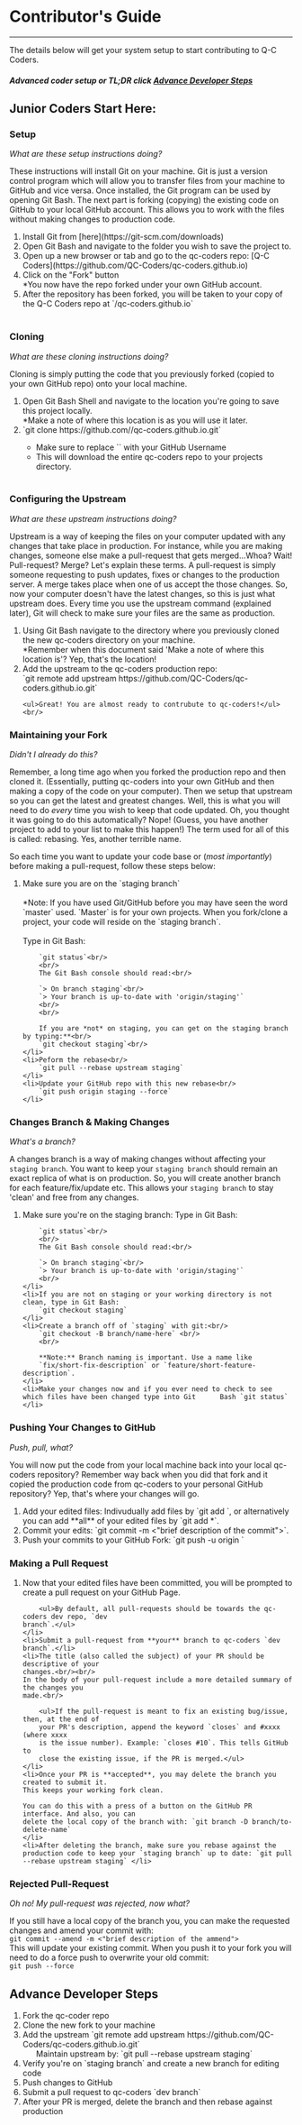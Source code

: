 # Contributor's Guide


-------

The details below will get your system setup to start contributing to Q-C Coders.

#### *Advanced coder setup or TL;DR click [Advance Developer Steps](#advance-developer-steps)* 

## Junior Coders Start Here:

### Setup

*What are these setup instructions doing?*<br/>

These instructions will install Git on your machine. Git is just a version control program which will allow you to transfer files from your machine to GitHub and vice versa. Once installed, the Git program can be used by opening Git Bash. The next part is forking (copying) the existing code on GitHub to your local GitHub account. This allows you to work with the files without making changes to production code.

<ol>
	<li>Install Git from [here](https://git-scm.com/downloads)</li>
	<li>Open Git Bash and navigate to the folder you wish to save the project to.</li>
	<li>Open up a new browser or tab and go to the qc-coders repo: [Q-C Coders](https://github.com/QC-Coders/qc-coders.github.io)</li>
	<li>Click on the "Fork" button</li>
		*You now have the repo forked under your own GitHub account.
	<li>After the repository has been forked, you will be taken to your copy of the Q-C Coders repo at 
	`<yourUsername>/qc-coders.github.io`</li><br/>
</ol>


### Cloning

*What are these cloning instructions doing?*<br/>

Cloning is simply putting the code that you previously forked (copied to your own GitHub repo) onto your local machine. 

<ol>
	<li>Open Git Bash Shell and navigate to the location you're going to save this project locally.</li>
		*Make a note of where this location is as you will use it later.
	<li>`git clone https://github.com/<yourUsername>/qc-coders.github.io.git`</li>
	<ul>	
		<li>Make sure to replace `<yourUsername>` with your GitHub Username</li>
		<li>This will download the entire qc-coders repo to your projects directory.</li><br/>
	</ul>
</ol>

### Configuring the Upstream

*What are these upstream instructions doing?*<br/>

Upstream is a way of keeping the files on your computer updated with any changes that take place in production. For instance, while you are making changes, someone else make a pull-request that gets merged...Whoa? Wait! Pull-request? Merge? Let's explain these terms. A pull-request is simply someone requesting to push updates, fixes or changes to the production server. A merge takes place when one of us accept the those changes. So, now your computer doesn't have the latest changes, so this is just what upstream does. Every time you use the upstream command (explained later), Git will check to make sure your files are the same as production.

<ol>
	<li>Using Git Bash navigate to the directory where you previously cloned the new qc-coders directory on your machine.
	</li>
		*Remember when this document said 'Make a note of where this location is'? Yep, that's the location!
	<li>Add the upstream to the qc-coders production repo:<br/>
		`git remote add upstream https://github.com/QC-Coders/qc-coders.github.io.git`
	</li>
		
	<ul>Great! You are almost ready to contrubute to qc-coders!</ul><br/>
</ol>

### Maintaining your Fork

*Didn't I already do this?*<br/>

Remember, a long time ago when you forked the production repo and then cloned it. (Essentially, putting qc-coders into your own GitHub and then making a copy of the code on your computer). Then we setup that upstream so you can get the latest and greatest changes. Well, this is what you will need to do *every* time you wish to keep that code updated. Oh, you thought it was going to do this automatically? Nope! (Guess, you have another project to add to your list to make this happen!) The term used for all of this is called: rebasing. Yes, another terrible name.<br/>

So each time you want to update your code base or (*most importantly*) before making a pull-request, follow these steps below:<br/>

<ol>
	<li>Make sure you are on the `staging branch`<br/>
		<br/>
		*Note: If you have used Git/GitHub before you may have seen the word `master` used. `Master` is for your own projects. When you fork/clone a project, your code will reside on the `staging branch`.<br/>
		<br/>
		Type in Git Bash:<br/>

  		`git status`<br/>
		<br/>
		The Git Bash console should read:<br/>
		
		`> On branch staging`<br/>
		`> Your branch is up-to-date with 'origin/staging'`
		<br/>
		<br/>
		
		If you are *not* on staging, you can get on the staging branch by typing:**<br/>
		`git checkout staging`<br/>
	</li>
	<li>Peform the rebase<br/>
		`git pull --rebase upstream staging`
	</li>
	<li>Update your GitHub repo with this new rebase<br/>
		`git push origin staging --force`
	</li>
</ol>

### Changes Branch & Making Changes

*What's a branch?*<br/>

A changes branch is a way of making changes without affecting your `staging branch`. You want to keep your `staging branch` should remain an exact replica of what is on production. So, you will create another branch for each feature/fix/update etc. This allows your `staging branch` to stay 'clean' and free from any changes.

<ol>
	<li>Make sure you're on the staging branch:
	Type in Git Bash:<br/>

  		`git status`<br/>
		<br/>
		The Git Bash console should read:<br/>
		
		`> On branch staging`<br/>
		`> Your branch is up-to-date with 'origin/staging'`
		<br/>
	</li>
	<li>If you are not on staging or your working directory is not clean, type in Git Bash:
		`git checkout staging`
	</li>
	<li>Create a branch off of `staging` with git:<br/>
		`git checkout -B branch/name-here` <br/>
		<br/>

		**Note:** Branch naming is important. Use a name like
	    `fix/short-fix-description` or `feature/short-feature-description`.
    </li>
    <li>Make your changes now and if you ever need to check to see which files have been changed type into Git 		Bash `git status`
    </li>
</ol>

### Pushing Your Changes to GitHub

*Push, pull, what?*

You will now put the code from your local machine back into your local qc-coders repository? Remember way back when you did that fork and it copied the production code from qc-coders to your personal GitHub repository? Yep, that's where your changes will go.

<ol>
	<li>Add your edited files:
		Indivudually add files by `git add <path to filename>`, or alternatively you can add **all** of your edited files by `git add *`.
	</li>
	<li>Commit your edits: `git commit -m <"brief description of the commit">`.</li>
	<li>Push your commits to your GitHub Fork: `git push -u origin <branch name here>`</li>
</ol>

### Making a Pull Request
<ol>
	<li>Now that your edited files have been committed, you will be prompted to create a pull
    	request on your GitHub Page.

    	<ul>By default, all pull-requests should be towards the qc-coders dev repo, `dev
    branch`.</ul>
    </li>
    <li>Submit a pull-request from **your** branch to qc-coders `dev branch`.</li>
    <li>The title (also called the subject) of your PR should be descriptive of your
    changes.<br/><br/>
    In the body of your pull-request include a more detailed summary of the changes you
    made.<br/>

    	<ul>If the pull-request is meant to fix an existing bug/issue, then, at the end of
        your PR's description, append the keyword `closes` and #xxxx (where xxxx
        is the issue number). Example: `closes #10`. This tells GitHub to
        close the existing issue, if the PR is merged.</ul>
    </li>
    <li>Once your PR is **accepted**, you may delete the branch you created to submit it.
	This keeps your working fork clean.

	You can do this with a press of a button on the GitHub PR interface. And also, you can
	delete the local copy of the branch with: `git branch -D branch/to-delete-name`
	</li>
	<li>After deleting the branch, make sure you rebase against the production code to keep your `staging branch` up to date: `git pull --rebase upstream staging` </li>
</ol>

### Rejected Pull-Request

*Oh no! My pull-request was rejected, now what?*

If you still have a local copy of the branch you, you can make the requested changes and amend your commit with:
<br/> 
`git commit --amend -m <"brief description of the ammend">` 
<br/>
This will update your existing
commit. When you push it to your fork you will need to do a force push to overwrite your old commit:<br/> 
`git push --force`

## Advance Developer Steps
<ol>
	<li>Fork the qc-coder repo</li>
	<li>Clone the new fork to your machine</li>
	<li>Add the upstream `git remote add upstream https://github.com/QC-Coders/qc-coders.github.io.git`
		<ul>Maintain upstream by: `git pull --rebase upstream staging`</ul>
	</li>
	<li>Verify you're on `staging branch` and create a new branch for editing code</li>
    <li>Push changes to GitHub</li>
    <li>Submit a pull request to qc-coders `dev branch`</li>
    <li>After your PR is merged, delete the branch and then rebase against production</li>
</ol>





